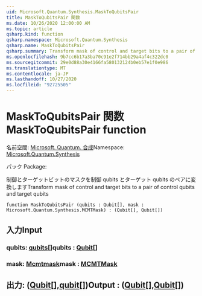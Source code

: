 ```yaml
---
uid: Microsoft.Quantum.Synthesis.MaskToQubitsPair
title: MaskToQubitsPair 関数
ms.date: 10/26/2020 12:00:00 AM
ms.topic: article
qsharp.kind: function
qsharp.namespace: Microsoft.Quantum.Synthesis
qsharp.name: MaskToQubitsPair
qsharp.summary: Transform mask of control and target bits to a pair of control qubits and target qubits
ms.openlocfilehash: 9b7cc6b17a3ba70c91e2f714bb29a4af4c322dc0
ms.sourcegitcommit: 29e0d88a30e4166fa580132124b0eb57e1f0e986
ms.translationtype: MT
ms.contentlocale: ja-JP
ms.lasthandoff: 10/27/2020
ms.locfileid: "92725505"
---
```

# <a name="masktoqubitspair-function"></a><span data-ttu-id="c11ae-102">MaskToQubitsPair 関数</span><span class="sxs-lookup"><span data-stu-id="c11ae-102">MaskToQubitsPair function</span></span>

<span data-ttu-id="c11ae-103">名前空間: [Microsoft. Quantum. 合成](xref:Microsoft.Quantum.Synthesis)</span><span class="sxs-lookup"><span data-stu-id="c11ae-103">Namespace: [Microsoft.Quantum.Synthesis](xref:Microsoft.Quantum.Synthesis)</span></span>

<span data-ttu-id="c11ae-104">パック [](https://nuget.org/packages/)</span><span class="sxs-lookup"><span data-stu-id="c11ae-104">Package: [](https://nuget.org/packages/)</span></span>


<span data-ttu-id="c11ae-105">制御とターゲットビットのマスクを制御 qubits とターゲット qubits のペアに変換します</span><span class="sxs-lookup"><span data-stu-id="c11ae-105">Transform mask of control and target bits to a pair of control qubits and target qubits</span></span>

```qsharp
function MaskToQubitsPair (qubits : Qubit[], mask : Microsoft.Quantum.Synthesis.MCMTMask) : (Qubit[], Qubit[])
```


## <a name="input"></a><span data-ttu-id="c11ae-106">入力</span><span class="sxs-lookup"><span data-stu-id="c11ae-106">Input</span></span>

### <a name="qubits--qubit"></a><span data-ttu-id="c11ae-107">qubits: [qubits](xref:microsoft.quantum.lang-ref.qubit)[]</span><span class="sxs-lookup"><span data-stu-id="c11ae-107">qubits : [Qubit](xref:microsoft.quantum.lang-ref.qubit)[]</span></span>




### <a name="mask--mcmtmask"></a><span data-ttu-id="c11ae-108">mask: [Mcmtmask](xref:Microsoft.Quantum.Synthesis.MCMTMask)</span><span class="sxs-lookup"><span data-stu-id="c11ae-108">mask : [MCMTMask](xref:Microsoft.Quantum.Synthesis.MCMTMask)</span></span>





## <a name="output--qubitqubit"></a><span data-ttu-id="c11ae-109">出力: ([Qubit](xref:microsoft.quantum.lang-ref.qubit)[],[qubit](xref:microsoft.quantum.lang-ref.qubit)[])</span><span class="sxs-lookup"><span data-stu-id="c11ae-109">Output : ([Qubit](xref:microsoft.quantum.lang-ref.qubit)[],[Qubit](xref:microsoft.quantum.lang-ref.qubit)[])</span></span>

